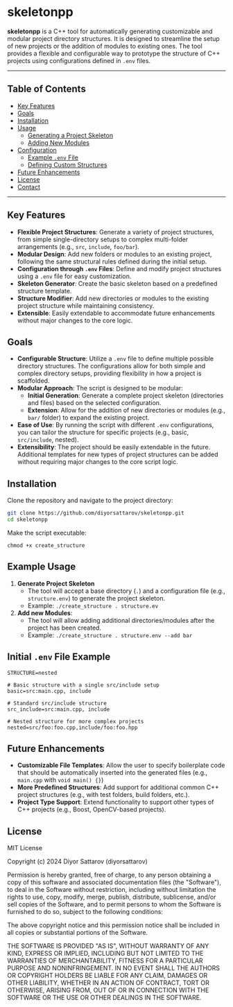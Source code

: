 # skeletonpp

**skeletonpp** is a C++ tool for automatically generating customizable and modular project directory structures. It is designed to streamline the setup of new projects or the addition of modules to existing ones. The tool provides a flexible and configurable way to prototype the structure of C++ projects using configurations defined in `.env` files.

---

## Table of Contents

- [Key Features](#key-features)
- [Goals](#goals)
- [Installation](#installation)
- [Usage](#usage)
  - [Generating a Project Skeleton](#1-generating-a-project-skeleton)
  - [Adding New Modules](#2-adding-new-modules)
- [Configuration](#configuration)
  - [Example `.env` File](#example-env-file)
  - [Defining Custom Structures](#defining-custom-structures)
- [Future Enhancements](#future-enhancements)
- [License](#license)
- [Contact](#contact)

---

## Key Features

- **Flexible Project Structures**: Generate a variety of project structures, from simple single-directory setups to complex multi-folder arrangements (e.g., `src`, `include`, `foo/bar`).
- **Modular Design**: Add new folders or modules to an existing project, following the same structural rules defined during the initial setup.
- **Configuration through `.env` Files**: Define and modify project structures using a `.env` file for easy customization.
- **Skeleton Generator**: Create the basic skeleton based on a predefined structure template.
- **Structure Modifier**: Add new directories or modules to the existing project structure while maintaining consistency.
- **Extensible**: Easily extendable to accommodate future enhancements without major changes to the core logic.

## Goals

- **Configurable Structure**: Utilize a `.env` file to define multiple possible directory structures. The configurations allow for both simple and complex directory setups, providing flexibility in how a project is scaffolded.
- **Modular Approach**: The script is designed to be modular:
  - **Initial Generation**: Generate a complete project skeleton (directories and files) based on the selected configuration.
  - **Extension**: Allow for the addition of new directories or modules (e.g., `bar/` folder) to expand the existing project.
- **Ease of Use**: By running the script with different `.env` configurations, you can tailor the structure for specific projects (e.g., basic, `src/include`, nested).
- **Extensibility**: The project should be easily extendable in the future. Additional templates for new types of project structures can be added without requiring major changes to the core script logic.

## Installation

Clone the repository and navigate to the project directory:

```bash
git clone https://github.com/diyorsattarov/skeletonpp.git
cd skeletonpp
```

Make the script executable:
```
chmod +x create_structure
```

## Example Usage
1. **Generate Project Skeleton**
    - The tool will accept a base directory (`.`) and a configuration file (e.g., `structure.env`) to generate the project skeleton.
    - Example: 
    ``` ./create_structure . structure.ev ```
2. **Add new Modules**:
    - The tool will allow adding additional directories/modules after the project has been created.
    - Example:
    ``` ./create_structure . structure.env --add bar ```

## Initial `.env` File Example
```env
STRUCTURE=nested

# Basic structure with a single src/include setup
basic=src:main.cpp, include

# Standard src/include structure
src_include=src:main.cpp, include

# Nested structure for more complex projects
nested=src/foo:foo.cpp,include/foo:foo.hpp
```

## Future Enhancements
- **Customizable File Templates**: Allow the user to specify boilerplate code that should be automatically inserted into the generated files (e.g., `main.cpp` with `void main() {}`)
- **More Predefined Structures**: Add support for additional common C++ project structures (e.g., with test folders, build folders, etc.).
- **Project Type Support**: Extend functionality to support other types of C++ projects (e.g., Boost, OpenCV-based projects).


## License

MIT License

Copyright (c) 2024 Diyor Sattarov (diyorsattarov)

Permission is hereby granted, free of charge, to any person obtaining a copy of this software and associated documentation files (the "Software"), to deal in the Software without restriction, including without limitation the rights to use, copy, modify, merge, publish, distribute, sublicense, and/or sell copies of the Software, and to permit persons to whom the Software is furnished to do so, subject to the following conditions:

The above copyright notice and this permission notice shall be included in all copies or substantial portions of the Software.

THE SOFTWARE IS PROVIDED "AS IS", WITHOUT WARRANTY OF ANY KIND, EXPRESS OR IMPLIED, INCLUDING BUT NOT LIMITED TO THE WARRANTIES OF MERCHANTABILITY, FITNESS FOR A PARTICULAR PURPOSE AND NONINFRINGEMENT. IN NO EVENT SHALL THE AUTHORS OR COPYRIGHT HOLDERS BE LIABLE FOR ANY CLAIM, DAMAGES OR OTHER LIABILITY, WHETHER IN AN ACTION OF CONTRACT, TORT OR OTHERWISE, ARISING FROM, OUT OF OR IN CONNECTION WITH THE SOFTWARE OR THE USE OR OTHER DEALINGS IN THE SOFTWARE.

